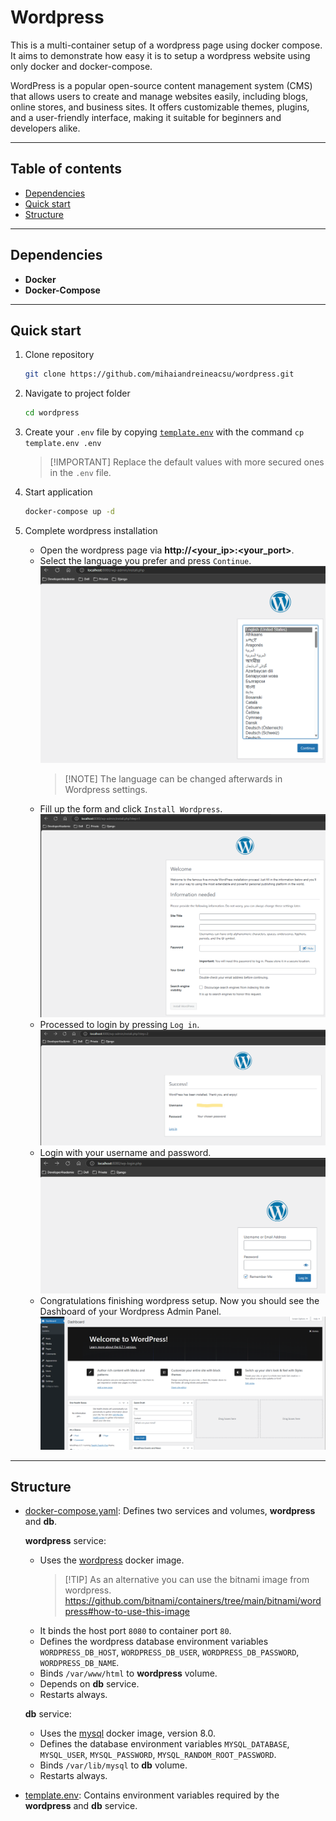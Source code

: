 # Wordpress

This is a multi-container setup of a wordpress page using docker compose. It aims to demonstrate how easy it is to setup a wordpress website using only docker and docker-compose.

WordPress is a popular open-source content management system (CMS) that allows users to create and manage websites easily, including blogs, online stores, and business sites. It offers customizable themes, plugins, and a user-friendly interface, making it suitable for beginners and developers alike.

---

## Table of contents

- [Dependencies](#dependencies)
- [Quick start](#quick-start)
- [Structure](#structure)

---

## Dependencies

- **Docker**
- **Docker-Compose**

---

## Quick start

1. Clone repository

    ```bash
    git clone https://github.com/mihaiandreineacsu/wordpress.git
    ```

1. Navigate to project folder

    ```bash
    cd wordpress
    ```

1. Create your `.env` file by copying [`template.env`](./template.env) with the command `cp template.env .env`

    > [!IMPORTANT] Replace the default values with more secured ones in the `.env` file.

1. Start application

    ```bash
    docker-compose up -d
    ```

1. Complete wordpress installation

    - Open the wordpress page via **http://<your_ip>:<your_port>**.
    - Select the language you prefer and press `Continue`.
        ![alt text](image.png)
        > [!NOTE] The language can be changed afterwards in Wordpress settings.
    - Fill up the form and click `Install Wordpress`.
        ![alt text](image-1.png)
    - Processed to login by pressing `Log in`.
        ![alt text](image-2.png)
    - Login with your username and password.
        ![alt text](image-3.png)
    - Congratulations finishing wordpress setup. Now you should see the Dashboard of your Wordpress Admin Panel.
        ![alt text](image-4.png)

---

## Structure

- [docker-compose.yaml](./docker-compose.yaml): Defines two services and volumes, **wordpress** and **db**.

  **wordpress** service:
  - Uses the [wordpress](https://hub.docker.com/_/wordpress) docker image.
    > [!TIP] As an alternative you can use the bitnami image from wordpress. <https://github.com/bitnami/containers/tree/main/bitnami/wordpress#how-to-use-this-image>
  - It binds the host port `8080` to container port `80`.
  - Defines the wordpress database environment variables `WORDPRESS_DB_HOST`, `WORDPRESS_DB_USER`, `WORDPRESS_DB_PASSWORD`, `WORDPRESS_DB_NAME`.
  - Binds `/var/www/html` to **wordpress** volume.
  - Depends on **db** service.
  - Restarts always.

  **db** service:
  - Uses the [mysql](https://hub.docker.com/_/mysql/) docker image, version 8.0.
  - Defines the database environment variables `MYSQL_DATABASE`, `MYSQL_USER`, `MYSQL_PASSWORD`, `MYSQL_RANDOM_ROOT_PASSWORD`.
  - Binds `/var/lib/mysql` to **db** volume.
  - Restarts always.

- [template.env](./template.env): Contains environment variables required by the **wordpress** and **db** service.